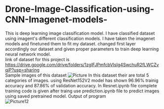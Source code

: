 # Drone-Image-Classification-using-CNN-Imagenet-models-
This is deep learning image classification model. I have classified dataset using imagent's different classification models. I have taken the imagenet models and finetuned them to fit my dataset. changed first layer accordingly our dataset and given proper parameters to train deep learning neural network model. <br>
link of dataset for this project is https://drive.google.com/drive/folders/1zglFJPmfcbVIsIg4SwchuR2fLWCZvqjP?usp=sharing <br> 
Sample images of this dataset
![Picture](https://user-images.githubusercontent.com/68246393/157185204-87534206-1da4-4a67-bb45-5a9e74c9c2d5.png)
In this dataset their are total 5 categories of images. using ResNet152V2 model has shown 96.96% trainig accuracy and 87.86% of validation accuracy. In Resnet.ipynb file complete training code is given after traing use prediction.ipynb file to predict images using saved pretrained model.
Output of program <br>
![Picture12](https://user-images.githubusercontent.com/68246393/157185712-a8b89f4d-2936-4210-843a-c455b753e76a.png)
